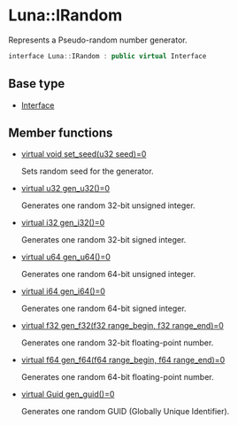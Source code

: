# Luna::IRandom
Represents a Pseudo-random number generator. 

```c++
interface Luna::IRandom : public virtual Interface
```

## Base type
* [Interface](struct_luna_1_1_interface.md)
## Member functions
* [virtual void set_seed(u32 seed)=0](struct_luna_1_1_i_random_1aea5e5d0ead35d611e22be97fef9d4ad0.md)

    Sets random seed for the generator. 

* [virtual u32 gen_u32()=0](struct_luna_1_1_i_random_1a4e97435ea0c68b5c755fbdc51dcfda81.md)

    Generates one random 32-bit unsigned integer. 

* [virtual i32 gen_i32()=0](struct_luna_1_1_i_random_1acdcf572b4cd6adebd10cf13f98d1c640.md)

    Generates one random 32-bit signed integer. 

* [virtual u64 gen_u64()=0](struct_luna_1_1_i_random_1a947974c4ce35f1f686128d421cc82246.md)

    Generates one random 64-bit unsigned integer. 

* [virtual i64 gen_i64()=0](struct_luna_1_1_i_random_1a7981e3767a4abf932de843d0eb7e06b2.md)

    Generates one random 64-bit signed integer. 

* [virtual f32 gen_f32(f32 range_begin, f32 range_end)=0](struct_luna_1_1_i_random_1adf32755ca3030b6b3bbcf8bb1df021ba.md)

    Generates one random 32-bit floating-point number. 

* [virtual f64 gen_f64(f64 range_begin, f64 range_end)=0](struct_luna_1_1_i_random_1a060934db2fb7c3013799f6fbef4a4231.md)

    Generates one random 64-bit floating-point number. 

* [virtual Guid gen_guid()=0](struct_luna_1_1_i_random_1ace8b125c8fda7da43adea042fafa1cf7.md)

    Generates one random GUID (Globally Unique Identifier). 

